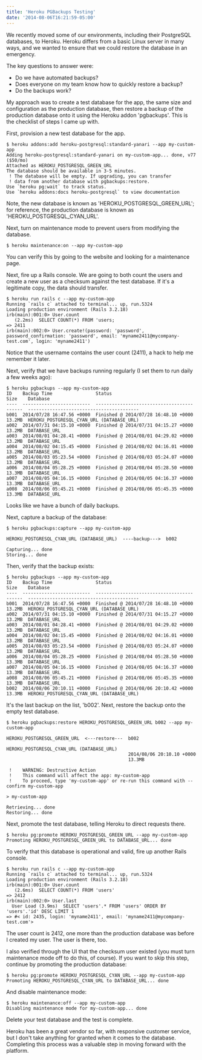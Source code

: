 ```yaml
---
title: 'Heroku PGBackups Testing'
date: '2014-08-06T16:21:59-05:00'
---
```


We recently moved some of our environments, including their PostgreSQL databases, to Heroku.  Heroku differs from a basic Linux server in many ways, and we wanted to ensure that we could restore the database in an emergency.

The key questions to answer were:

* Do we have automated backups?
* Does everyone on my team know how to quickly restore a backup?
* Do the backups work?

My approach was to create a test database for the app, the same size and configuration as the production database, then restore a backup of the production database onto it using the Heroku addon 'pgbackups'.  This is the checklist of steps I came up with.

First, provision a new test database for the app.

```shell
$ heroku addons:add heroku-postgresql:standard-yanari --app my-custom-app
Adding heroku-postgresql:standard-yanari on my-custom-app... done, v77 ($50/mo)
Attached as HEROKU_POSTGRESQL_GREEN_URL
The database should be available in 3-5 minutes.
 ! The database will be empty. If upgrading, you can transfer
 ! data from another database with pgbackups:restore.
Use `heroku pg:wait` to track status.
Use `heroku addons:docs heroku-postgresql` to view documentation
```

Note, the new database is known as 'HEROKU_POSTGRESQL_GREEN_URL'; for reference, the production database is known as 'HEROKU_POSTGRESQL_CYAN_URL'.

Next, turn on maintenance mode to prevent users from modifying the database.

```shell
$ heroku maintenance:on --app my-custom-app
```

You can verify this by going to the website and looking for a maintenance page.

Next, fire up a Rails console.  We are going to both count the users and create a new user as a checksum against the test database.  If it's a legitimate copy, the data should transfer.

```shell
$ heroku run rails c --app my-custom-app
Running `rails c` attached to terminal... up, run.5324
Loading production environment (Rails 3.2.18)
irb(main):001:0> User.count
   (2.2ms)  SELECT COUNT(*) FROM 'users;
=> 2411
irb(main):002:0> User.create!(password: 'password', password_confirmation: 'password', email: 'myname2411@mycompany-test.com', login: 'myname2411')
```

Notice that the username contains the user count (2411), a hack to help me remember it later.

Next, verify that we have backups running regularly (I set them to run daily a few weeks ago):

```shell
$ heroku pgbackups --app my-custom-app
ID    Backup Time                Status                                Size    Database
----  -------------------------  ------------------------------------  ------  -----------------------------------------
b001  2014/07/28 16:47.56 +0000  Finished @ 2014/07/28 16:48.10 +0000  13.2MB  HEROKU_POSTGRESQL_CYAN_URL (DATABASE_URL)
a002  2014/07/31 04:15.10 +0000  Finished @ 2014/07/31 04:15.27 +0000  13.2MB  DATABASE_URL
a003  2014/08/01 04:28.41 +0000  Finished @ 2014/08/01 04:29.02 +0000  13.2MB  DATABASE_URL
a004  2014/08/02 04:15.45 +0000  Finished @ 2014/08/02 04:16.01 +0000  13.2MB  DATABASE_URL
a005  2014/08/03 05:23.54 +0000  Finished @ 2014/08/03 05:24.07 +0000  13.2MB  DATABASE_URL
a006  2014/08/04 05:28.25 +0000  Finished @ 2014/08/04 05:28.50 +0000  13.3MB  DATABASE_URL
a007  2014/08/05 04:16.15 +0000  Finished @ 2014/08/05 04:16.37 +0000  13.3MB  DATABASE_URL
a008  2014/08/06 05:45.21 +0000  Finished @ 2014/08/06 05:45.35 +0000  13.3MB  DATABASE_URL
```

Looks like we have a bunch of daily backups.

Next, capture a backup of the database:

```shell
$ heroku pgbackups:capture --app my-custom-app

HEROKU_POSTGRESQL_CYAN_URL (DATABASE_URL)  ----backup--->  b002

Capturing... done
Storing... done

```

Then, verify that the backup exists:

```shell
$ heroku pgbackups --app my-custom-app
ID    Backup Time                Status                                Size    Database
----  -------------------------  ------------------------------------  ------  -----------------------------------------
b001  2014/07/28 16:47.56 +0000  Finished @ 2014/07/28 16:48.10 +0000  13.2MB  HEROKU_POSTGRESQL_CYAN_URL (DATABASE_URL)
a002  2014/07/31 04:15.10 +0000  Finished @ 2014/07/31 04:15.27 +0000  13.2MB  DATABASE_URL
a003  2014/08/01 04:28.41 +0000  Finished @ 2014/08/01 04:29.02 +0000  13.2MB  DATABASE_URL
a004  2014/08/02 04:15.45 +0000  Finished @ 2014/08/02 04:16.01 +0000  13.2MB  DATABASE_URL
a005  2014/08/03 05:23.54 +0000  Finished @ 2014/08/03 05:24.07 +0000  13.2MB  DATABASE_URL
a006  2014/08/04 05:28.25 +0000  Finished @ 2014/08/04 05:28.50 +0000  13.3MB  DATABASE_URL
a007  2014/08/05 04:16.15 +0000  Finished @ 2014/08/05 04:16.37 +0000  13.3MB  DATABASE_URL
a008  2014/08/06 05:45.21 +0000  Finished @ 2014/08/06 05:45.35 +0000  13.3MB  DATABASE_URL
b002  2014/08/06 20:10.11 +0000  Finished @ 2014/08/06 20:10.42 +0000  13.3MB  HEROKU_POSTGRESQL_CYAN_URL (DATABASE_URL)
```

It's the last backup on the list, 'b002'.  Next, restore the backup onto the empty test database.

```shell
$ heroku pgbackups:restore HEROKU_POSTGRESQL_GREEN_URL b002 --app my-custom-app

HEROKU_POSTGRESQL_GREEN_URL  <---restore---  b002
                                             HEROKU_POSTGRESQL_CYAN_URL (DATABASE_URL)
                                             2014/08/06 20:10.10 +0000
                                             13.3MB

 !    WARNING: Destructive Action
 !    This command will affect the app: my-custom-app
 !    To proceed, type 'my-custom-app' or re-run this command with --confirm my-custom-app

> my-custom-app

Retrieving... done
Restoring... done
```

Next, promote the test database, telling Heroku to direct requests there.

```shell
$ heroku pg:promote HEROKU_POSTGRESQL_GREEN_URL --app my-custom-app
Promoting HEROKU_POSTGRESQL_GREEN_URL to DATABASE_URL... done
```

To verify that this database is operational and valid, fire up another Rails console.

```shell
$ heroku run rails c --app my-custom-app
Running `rails c` attached to terminal... up, run.5324
Loading production environment (Rails 3.2.18)
irb(main):001:0> User.count
   (2.6ms)  SELECT COUNT(*) FROM 'users'
=> 2412
irb(main):002:0> User.last
  User Load (3.9ms)  SELECT 'users'.* FROM 'users' ORDER BY 'users'.'id' DESC LIMIT 1
=> #< id: 2435, login: 'myname2411', email: 'myname2411@mycompany-test.com'>
```

The user count is 2412, one more than the production database was before I created my user.  The user is there, too.

I also verified through the UI that the checksum user existed (you must turn maintenance mode off to do this, of course).  If you want to skip this step, continue by promoting the production database:

```shell
$ heroku pg:promote HEROKU_POSTGRESQL_CYAN_URL --app my-custom-app
Promoting HEROKU_POSTGRESQL_CYAN_URL to DATABASE_URL... done
```

And disable maintenance mode:

```shell
$ heroku maintenance:off --app my-custom-app
Disabling maintenance mode for my-custom-app... done
```

Delete your test database and the test is complete.

Heroku has been a great vendor so far, with responsive customer service, but I don't take anything for granted when it comes to the database. Completing this process was a valuable step in moving forward with the platform.
